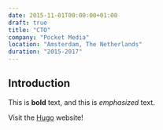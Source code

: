 ```yaml
---
date: 2015-11-01T00:00:00+01:00
draft: true
title: "CTO"
company: "Pocket Media"
location: "Amsterdam, The Netherlands"
duration: "2015-2017"
---
```

## Introduction

This is **bold** text, and this is *emphasized* text.

Visit the [Hugo](https://gohugo.io) website!
